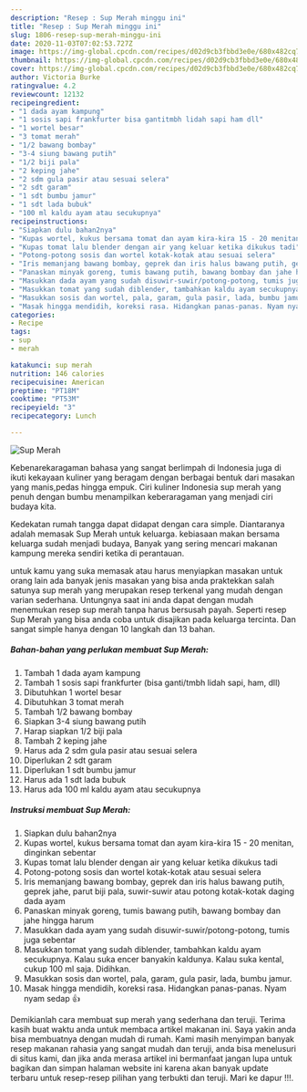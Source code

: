 ```yaml
---
description: "Resep : Sup Merah minggu ini"
title: "Resep : Sup Merah minggu ini"
slug: 1806-resep-sup-merah-minggu-ini
date: 2020-11-03T07:02:53.727Z
image: https://img-global.cpcdn.com/recipes/d02d9cb3fbbd3e0e/680x482cq70/sup-merah-foto-resep-utama.jpg
thumbnail: https://img-global.cpcdn.com/recipes/d02d9cb3fbbd3e0e/680x482cq70/sup-merah-foto-resep-utama.jpg
cover: https://img-global.cpcdn.com/recipes/d02d9cb3fbbd3e0e/680x482cq70/sup-merah-foto-resep-utama.jpg
author: Victoria Burke
ratingvalue: 4.2
reviewcount: 12132
recipeingredient:
- "1 dada ayam kampung"
- "1 sosis sapi frankfurter bisa gantitmbh lidah sapi ham dll"
- "1 wortel besar"
- "3 tomat merah"
- "1/2 bawang bombay"
- "3-4 siung bawang putih"
- "1/2 biji pala"
- "2 keping jahe"
- "2 sdm gula pasir atau sesuai selera"
- "2 sdt garam"
- "1 sdt bumbu jamur"
- "1 sdt lada bubuk"
- "100 ml kaldu ayam atau secukupnya"
recipeinstructions:
- "Siapkan dulu bahan2nya"
- "Kupas wortel, kukus bersama tomat dan ayam kira-kira 15 - 20 menitan, dinginkan sebentar"
- "Kupas tomat lalu blender dengan air yang keluar ketika dikukus tadi"
- "Potong-potong sosis dan wortel kotak-kotak atau sesuai selera"
- "Iris memanjang bawang bombay, geprek dan iris halus bawang putih, geprek jahe, parut biji pala, suwir-suwir atau potong kotak-kotak daging dada ayam"
- "Panaskan minyak goreng, tumis bawang putih, bawang bombay dan jahe hingga harum"
- "Masukkan dada ayam yang sudah disuwir-suwir/potong-potong, tumis juga sebentar"
- "Masukkan tomat yang sudah diblender, tambahkan kaldu ayam secukupnya. Kalau suka encer banyakin kaldunya. Kalau suka kental, cukup 100 ml saja. Didihkan."
- "Masukkan sosis dan wortel, pala, garam, gula pasir, lada, bumbu jamur."
- "Masak hingga mendidih, koreksi rasa. Hidangkan panas-panas. Nyam nyam sedap 👍"
categories:
- Recipe
tags:
- sup
- merah

katakunci: sup merah 
nutrition: 146 calories
recipecuisine: American
preptime: "PT18M"
cooktime: "PT53M"
recipeyield: "3"
recipecategory: Lunch

---
```



![Sup Merah](https://img-global.cpcdn.com/recipes/d02d9cb3fbbd3e0e/680x482cq70/sup-merah-foto-resep-utama.jpg)

Kebenarekaragaman bahasa yang sangat berlimpah di Indonesia juga di ikuti kekayaan kuliner yang beragam dengan berbagai bentuk dari masakan yang manis,pedas hingga empuk. Ciri kuliner Indonesia sup merah yang penuh dengan bumbu menampilkan keberaragaman yang menjadi ciri budaya kita.




Kedekatan rumah tangga dapat didapat dengan cara simple. Diantaranya adalah memasak Sup Merah untuk keluarga. kebiasaan makan bersama keluarga sudah menjadi budaya, Banyak yang sering mencari makanan kampung mereka sendiri ketika di perantauan.

untuk kamu yang suka memasak atau harus menyiapkan masakan untuk orang lain ada banyak jenis masakan yang bisa anda praktekkan salah satunya sup merah yang merupakan resep terkenal yang mudah dengan varian sederhana. Untungnya saat ini anda dapat dengan mudah menemukan resep sup merah tanpa harus bersusah payah.
Seperti resep Sup Merah yang bisa anda coba untuk disajikan pada keluarga tercinta. Dan sangat simple hanya dengan 10 langkah dan 13 bahan.


<!--inarticleads1-->

##### Bahan-bahan yang perlukan membuat Sup Merah:

1. Tambah 1 dada ayam kampung
1. Tambah 1 sosis sapi frankfurter (bisa ganti/tmbh lidah sapi, ham, dll)
1. Dibutuhkan 1 wortel besar
1. Dibutuhkan 3 tomat merah
1. Tambah 1/2 bawang bombay
1. Siapkan 3-4 siung bawang putih
1. Harap siapkan 1/2 biji pala
1. Tambah 2 keping jahe
1. Harus ada 2 sdm gula pasir atau sesuai selera
1. Diperlukan 2 sdt garam
1. Diperlukan 1 sdt bumbu jamur
1. Harus ada 1 sdt lada bubuk
1. Harus ada 100 ml kaldu ayam atau secukupnya




<!--inarticleads2-->

##### Instruksi membuat  Sup Merah:

1. Siapkan dulu bahan2nya
1. Kupas wortel, kukus bersama tomat dan ayam kira-kira 15 - 20 menitan, dinginkan sebentar
1. Kupas tomat lalu blender dengan air yang keluar ketika dikukus tadi
1. Potong-potong sosis dan wortel kotak-kotak atau sesuai selera
1. Iris memanjang bawang bombay, geprek dan iris halus bawang putih, geprek jahe, parut biji pala, suwir-suwir atau potong kotak-kotak daging dada ayam
1. Panaskan minyak goreng, tumis bawang putih, bawang bombay dan jahe hingga harum
1. Masukkan dada ayam yang sudah disuwir-suwir/potong-potong, tumis juga sebentar
1. Masukkan tomat yang sudah diblender, tambahkan kaldu ayam secukupnya. Kalau suka encer banyakin kaldunya. Kalau suka kental, cukup 100 ml saja. Didihkan.
1. Masukkan sosis dan wortel, pala, garam, gula pasir, lada, bumbu jamur.
1. Masak hingga mendidih, koreksi rasa. Hidangkan panas-panas. Nyam nyam sedap 👍




Demikianlah cara membuat sup merah yang sederhana dan teruji. Terima kasih buat waktu anda untuk membaca artikel makanan ini. Saya yakin anda bisa membuatnya dengan mudah di rumah. Kami masih menyimpan banyak resep makanan rahasia yang sangat mudah dan teruji, anda bisa menelusuri di situs kami, dan jika anda merasa artikel ini bermanfaat jangan lupa untuk bagikan dan simpan halaman website ini karena akan banyak update terbaru untuk resep-resep pilihan yang terbukti dan teruji. Mari ke dapur !!!. 
